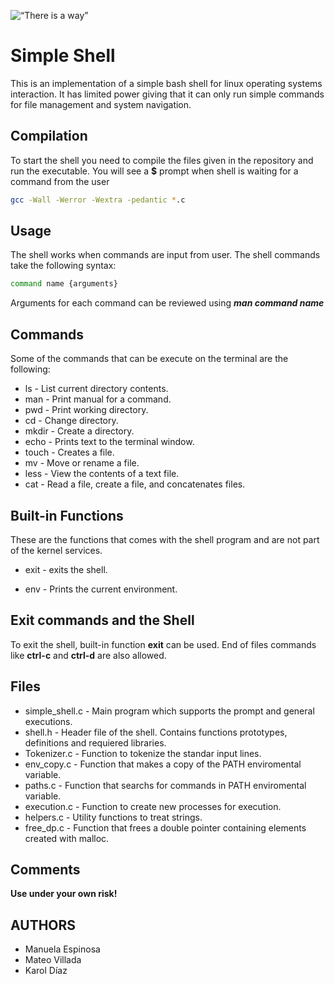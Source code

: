 ![“There is a way”](https://www.wallpaperflare.com/static/407/373/130/unix-bash-shell-way-wallpaper-preview.jpg)

# Simple Shell

This is an implementation of a simple bash shell for linux operating systems
interaction. It has limited power giving that it can only run
simple commands for file management and system navigation.



## Compilation

To start the shell you need to compile the files given in the repository and
run the executable. You will see a **$** prompt when shell is waiting for a
command from the user

```bash
gcc -Wall -Werror -Wextra -pedantic *.c
```

## Usage

The shell works when commands are input from user. The shell commands take the
following syntax:

```bash
command name {arguments}
```

Arguments for each command can be reviewed using ***man command name***

## Commands

Some of the commands that can be execute on the terminal are the following:

* ls - List current directory contents.
* man - Print manual for a command.
* pwd - Print working directory.
* cd - Change directory.
* mkdir - Create a directory.
* echo - Prints text to the terminal window.
* touch - Creates a file.
* mv - Move or rename a file.
* less - View the contents of a text file.
* cat - Read a file, create a file, and concatenates files.


## Built-in Functions

These are the functions that comes with the shell program and are not part of
the kernel services.

* exit - exits the shell.

* env - Prints the current environment.



## Exit commands and the Shell

To exit the shell, built-in function **exit** can be used. End of files commands
like **ctrl-c** and **ctrl-d** are also allowed.



## Files

* simple_shell.c - Main program which supports the prompt and general executions.
* shell.h - Header file of the shell. Contains functions prototypes, definitions and requiered libraries.
* Tokenizer.c - Function to tokenize the standar input lines.
* env_copy.c - Function that makes a copy of the PATH enviromental variable.
* paths.c - Function that searchs for commands in PATH enviromental variable.
* execution.c - Function to create new processes for execution.
* helpers.c - Utility functions to treat strings.
* free_dp.c - Function that frees a double pointer containing elements created with malloc.




## Comments

**Use under your own risk!**

## AUTHORS

* Manuela Espinosa
* Mateo Villada
* Karol Díaz